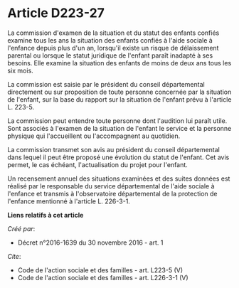 # Article D223-27

La commission d'examen de la situation et du statut des enfants confiés examine tous les ans la situation des enfants confiés
à l'aide sociale à l'enfance depuis plus d'un an, lorsqu'il existe un risque de délaissement parental ou lorsque le statut
juridique de l'enfant paraît inadapté à ses besoins. Elle examine la situation des enfants de moins de deux ans tous les six
mois. 

La commission est saisie par le président du conseil départemental directement ou sur proposition de toute personne concernée
par la situation de l'enfant, sur la base du rapport sur la situation de l'enfant prévu à l'article L. 223-5. 

La commission peut entendre toute personne dont l'audition lui paraît utile. Sont associés à l'examen de la situation de
l'enfant le service et la personne physique qui l'accueillent ou l'accompagnent au quotidien. 

La commission transmet son avis au président du conseil départemental dans lequel il peut être proposé une évolution du
statut de l'enfant. Cet avis permet, le cas échéant, l'actualisation du projet pour l'enfant. 

Un recensement annuel des situations examinées et des suites données est réalisé par le responsable du service départemental
de l'aide sociale à l'enfance et transmis à l'observatoire départemental de la protection de l'enfance mentionné à l'article
L. 226-3-1.

**Liens relatifs à cet article**

_Créé par_:

  - Décret n°2016-1639 du 30 novembre 2016 - art. 1

_Cite_:

  - Code de l'action sociale et des familles - art. L223-5 (V)
  - Code de l'action sociale et des familles - art. L226-3-1 (V)
